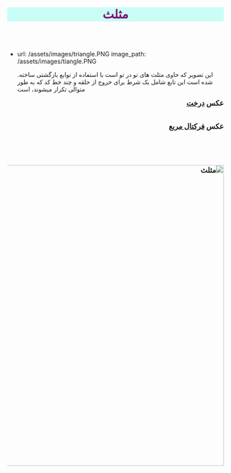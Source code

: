 <html>
<head>
    <title>فرکتال مثلث</title>
</head>
<body>
<h1 style="text-align: center; font-family: Tahoma; color: rgb(124, 14, 109); background-color: rgba(162, 255, 241, 0.565);">مثلث</h1>
<br><br>

  - url: /assets/images/triangle.PNG
    image_path: /assets/images/tiangle.PNG
    



    .این تصویر که حاوی مثلث های تو در تو است با استفاده از توابع بازگشتی ساخته شده است 
این تابع شامل یک شرط برای خروج از حلقه و چند خط کد که به طور متوالی تکرار میشوند، است

<div style="font-weight: bold; font-size: larger;" dir="rtl">
عکس
<a href="https://zahrafayazi.github.io/post-tree/">
   درخت
</a>
</div>
<br>
<br>
<div style="font-weight: bold; font-size: larger;" dir="rtl">
    عکس
    <a href="https://zahrafayazi.github.io/post-square/">
       فرکتال مربع
    </a>
    <br>
    <br>
<br><br>
<br>
<img src="Screenshot 2023-11-11 212007.png" alt="مثلث" width="700" >
<br>